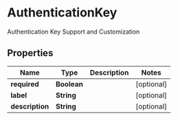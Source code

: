 

# AuthenticationKey

Authentication Key Support and Customization

## Properties

| Name | Type | Description | Notes |
|------------ | ------------- | ------------- | -------------|
|**required** | **Boolean** |  |  [optional] |
|**label** | **String** |  |  [optional] |
|**description** | **String** |  |  [optional] |



